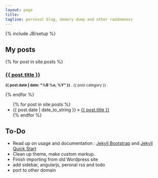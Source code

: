 ```yaml
---
layout: page
title: 
tagline: personal blog, memory dump and other randomness
---
```

{% include JB/setup %}

## My posts 

{% for post in site.posts %}
<h3><a href="{{ post.url }}">{{ post.title }}</a></h3>
<p><small><strong>{{ post.date | date: "%B %e, %Y" }}</strong> . {{ post.category }} . <a href="http://erjjones.github.com{{ post.url }}#disqus_thread"></a></small></p>  
{% endfor %}


<ul class="posts">
  {% for post in site.posts %}
    <li><span>{{ post.date | date_to_string }}</span> &raquo; <a href="{{ BASE_PATH }}{{ post.url }}">{{ post.title }}</a></li>
  {% endfor %}
</ul>

## To-Do

* Read up on usage and documentation : [Jekyll Bootstrap](http://jekyllbootstrap.com) and [Jekyll Quick Start](http://jekyllbootstrap.com/usage/jekyll-quick-start.html)
* Clean up theme, make custom markup.
* Finish importing from old Wordpress site
* add sidebar, angularjs, peronal rss and todo
* port to other domain



